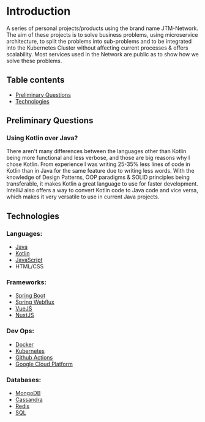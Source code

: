 # Introduction

A series of personal projects/products using the brand name JTM-Network. The aim of these projects is to solve business problems, using microservice architecture, to split the problems into sub-problems and to be integrated into the Kubernetes Cluster without affecting current processes & offers scalability. Most services used in the Network are public as to show how we solve these problems.

## Table contents
- [Preliminary Questions](#preliminary-questions)
- [Technologies](#technologies)

## Preliminary Questions

### Using Kotlin over Java?

There aren't many differences between the languages other than Kotlin being more functional and less verbose, and those are big reasons why I chose Kotlin. From experience I was writing 25-35% less lines of code in Kotlin than in Java for the same feature due to writing less words. With the knowledge of Design Patterns, OOP paradigms & SOLID principles being transferable, it makes Kotlin a great language to use for faster development. IntelliJ also offers a way to convert Kotlin code to Java code and vice versa, which makes it very versatile to use in current Java projects.


## Technologies

### Languages:
- [Java](https://www.java.com/en)
- [Kotlin](https://kotlinlang.org)
- [JavaScript](https://www.javascript.com)
- HTML/CSS

### Frameworks:
- [Spring Boot](https://spring.io/projects/spring-boot)
- [Spring Webflux](https://docs.spring.io/spring-framework/docs/current/reference/html/web-reactive.html)
- [VueJS](https://vuejs.org/)
- [NuxtJS](https://nuxtjs.org/)

### Dev Ops:
- [Docker](https://www.docker.com/)
- [Kubernetes](https://kubernetes.io/)
- [Github Actions](https://github.com/features/actions)
- [Google Cloud Platform](https://cloud.google.com/)

### Databases:
- [MongoDB](https://www.mongodb.com/)
- [Cassandra](https://cassandra.apache.org/_/index.html)
- [Redis](https://redis.io/)
- [SQL](https://en.wikipedia.org/wiki/SQL)
